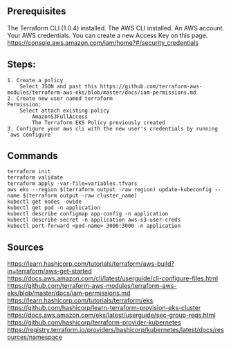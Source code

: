 ## Prerequisites
The Terraform CLI (1.0.4) installed.
The AWS CLI installed.
An AWS account.
Your AWS credentials. You can create a new Access Key on this page. https://console.aws.amazon.com/iam/home?#/security_credentials

## Steps:
    1. Create a policy
        Select JSON and past this https://github.com/terraform-aws-modules/terraform-aws-eks/blob/master/docs/iam-permissions.md
    2. Create new user named terraform
    Permission:
        Select attach existing policy
            AmazonS3FullAccess
            The Terraform EKS Policy previously created
    3. Configure your aws cli with the new user's credentials by running `aws configure`

## Commands
    terraform init
    terraform validate
    terraform apply -var-file=variables.tfvars
    aws eks --region $(terraform output -raw region) update-kubeconfig --name $(terraform output -raw cluster_name)
    kubectl get nodes -owide
    kubectl get pod -n application
    kubectl describe configmap app-config -n application
    kubectl describe secret -n application aws-s3-user-creds
    kubectl port-forward <pod-name> 3000:3000 -n application

## Sources
https://learn.hashicorp.com/tutorials/terraform/aws-build?in=terraform/aws-get-started
https://docs.aws.amazon.com/cli/latest/userguide/cli-configure-files.html
https://github.com/terraform-aws-modules/terraform-aws-eks/blob/master/docs/iam-permissions.md
https://learn.hashicorp.com/tutorials/terraform/eks
https://github.com/hashicorp/learn-terraform-provision-eks-cluster
https://docs.aws.amazon.com/eks/latest/userguide/sec-group-reqs.html
https://github.com/hashicorp/terraform-provider-kubernetes
https://registry.terraform.io/providers/hashicorp/kubernetes/latest/docs/resources/namespace
